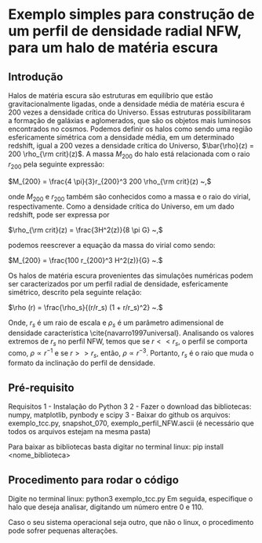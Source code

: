 # Exemplo simples para construção de um perfil de densidade radial NFW, para um halo de matéria escura

## Introdução
Halos de matéria escura são estruturas em equilíbrio que estão gravitacionalmente ligadas, onde a densidade média de matéria escura é $200$ vezes a densidade crítica do Universo. Essas estruturas possibilitaram a formação de galáxias e aglomerados, que são os objetos mais luminosos encontrados no cosmos.
Podemos definir os halos como sendo uma região esfericamente simétrica com a densidade média, em um determinado redshift, igual a $200$ vezes a densidade crítica do Universo, $\bar{\rho}(z) = 200 \rho_{\rm crit}(z)$. A massa $M_{200}$ do halo está relacionada com o raio $r_{200}$ pela seguinte expressão:

$M_{200} = \frac{4 \pi}{3}r_{200}^3 200 \rho_{\rm crit}(z) ~,$

onde $M_{200}$ e $r_{200}$ também são conhecidos como a massa e o raio do virial, respectivamente. Como a densidade crítica do Universo, em um dado redshift, pode ser expressa por 

$\rho_{\rm crit}(z) = \frac{3H^2(z)}{8 \pi G} ~,$    

podemos reescrever a equação da massa do virial como sendo:

$M_{200} = \frac{100 r_{200}^3 H^2(z)}{G} ~.$


Os halos de matéria escura provenientes das simulações numéricas podem ser caracterizados por um perfil radial de densidade, esfericamente simétrico, descrito pela seguinte relação:

$\rho (r) = \frac{\rho_s}{(r/r_s) (1 + r/r_s)^2} ~.$  

Onde, $r_s$ é um raio de escala e $\rho_s$ é um parâmetro adimensional de densidade característica \cite{navarro1997universal}. Analisando os valores extremos de $r_s$ no perfil NFW, temos que se $r << r_s$, o perfil se comporta como, $\rho \propto r^{-1}$ e se $r >> r_s$, então, $\rho \propto r^{-3}$. Portanto, $r_s$ é o raio que muda o formato da inclinação do perfil de densidade. 

## Pré-requisito
Requisitos
1 - Instalação do Python 3
2 - Fazer o download das bibliotecas: numpy, matplotlib, pynbody e scipy
3 - Baixar do github os arquivos: exemplo_tcc.py, snapshot_070, exemplo_perfil_NFW.ascii (é necessário que todos os arquivos estejam na mesma pasta)

Para baixar as bibliotecas basta digitar no terminal linux: pip install <nome_biblioteca>

## Procedimento para rodar o código
Digite no terminal linux: python3 exemplo_tcc.py
Em seguida, especifique o halo que deseja analisar, digitando um número entre 0 e 110.

Caso o seu sistema operacional seja outro, que não o linux, o procedimento pode sofrer pequenas alterações.
